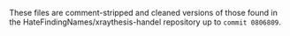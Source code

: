 These files are comment-stripped and cleaned versions of those found in the HateFindingNames/xraythesis-handel repository up to ``commit 0806809``.